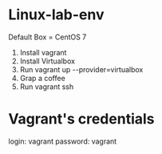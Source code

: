 # Linux-lab-env
Default Box = CentOS 7

1) Install vagrant
2) Install Virtualbox
3) Run vagrant up --provider=virtualbox 
4) Grap a coffee
5) Run vagrant ssh  

# Vagrant's credentials
login: vagrant
password: vagrant
